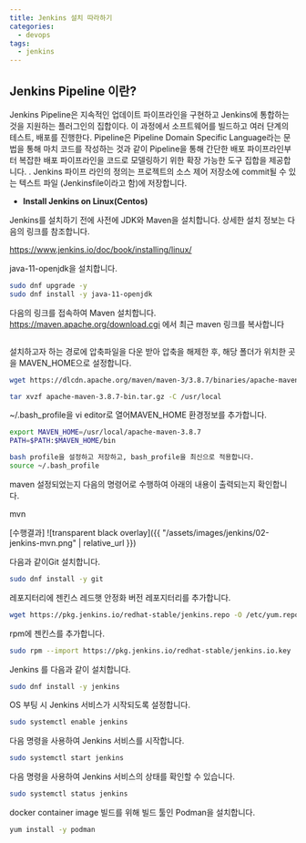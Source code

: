 ```yaml
---
title: Jenkins 설치 따라하기
categories:
  - devops 
tags:
  - jenkins
---
```


## Jenkins Pipeline 이란?
Jenkins Pipeline은 지속적인 업데이트 파이프라인을 구현하고 Jenkins에 통합하는 것을 지원하는 플러그인의 집합이다. 이 과정에서 소프트웨어를 빌드하고 여러 단계의 테스트, 배포를 진행한다. 
Pipeline은 Pipeline Domain Specific Language라는 문법을 통해 마치 코드를 작성하는 것과 같이 Pipeline을 통해 간단한 배포 파이프라인부터 복잡한 배포  파이프라인을 코드로 모델링하기 위한 확장 가능한 도구 집합을 제공합니다.
. 
Jenkins 파이프 라인의 정의는 프로젝트의 소스 제어 저장소에 commit될 수 있는 텍스트 파일 (Jenkinsfile이라고 함)에 저장합니다.


-	__Install Jenkins on Linux(Centos)__

Jenkins를 설치하기 전에 사전에 JDK와 Maven을 설치합니다. 
상세한 설치 정보는 다음의 링크를 참조합니다.

https://www.jenkins.io/doc/book/installing/linux/

java-11-openjdk을 설치합니다.

```bash
sudo dnf upgrade -y
sudo dnf install -y java-11-openjdk
```

다음의 링크를 접속하여 Maven 설치합니다.
https://maven.apache.org/download.cgi 에서 최근  maven 링크를 복사합니다

<figure style="width: 100%" class="align-left">
  <img src="{{ site.url }}{{ site.baseurl }}/assets/images/jenkins/01-jenkins-install-maven.png" alt="">
  <figcaption></figcaption>
</figure> 


설치하고자 하는 경로에 압축파일을 다운 받아 압축을 해제한 후, 해당 폴더가 위치한 곳을 MAVEN_HOME으로 설정합니다.

```bash
wget https://dlcdn.apache.org/maven/maven-3/3.8.7/binaries/apache-maven-3.8.7-bin.tar.gz

tar xvzf apache-maven-3.8.7-bin.tar.gz -C /usr/local
```

~/.bash_profile을 vi editor로 열어MAVEN_HOME 환경정보를 추가합니다.

```bash
export MAVEN_HOME=/usr/local/apache-maven-3.8.7 
PATH=$PATH:$MAVEN_HOME/bin 

bash profile을 설정하고 저장하고, bash_profile을 최신으로 적용합니다.
source ~/.bash_profile 
```

maven 설정되었는지 다음의 명령어로 수행하여 아래의 내용이 출력되는지 확인합니다.

mvn

[수행결과]
![transparent black overlay]({{ "/assets/images/jenkins/02-jenkins-mvn.png" | relative_url }})

다음과 같이Git 설치합니다.

```bash
sudo dnf install -y git
```

레포지터리에 젠킨스 레드햇 안정화 버전 레포지터리를 추가합니다.

```bash
wget https://pkg.jenkins.io/redhat-stable/jenkins.repo -O /etc/yum.repos.d/jenkins.repo 
```

rpm에 젠킨스를 추가합니다.

```bash
sudo rpm --import https://pkg.jenkins.io/redhat-stable/jenkins.io.key
```

Jenkins 를 다음과 같이 설치합니다.
```bash
sudo dnf install -y jenkins
```

OS 부팅 시 Jenkins 서비스가 시작되도록 설정합니다.
```bash
sudo systemctl enable jenkins
```

다음 명령을 사용하여 Jenkins 서비스를 시작합니다.
```bash
sudo systemctl start jenkins
```

다음 명령을 사용하여 Jenkins 서비스의 상태를 확인할 수 있습니다.
```bash
sudo systemctl status jenkins
```

docker container image 빌드를 위해 빌드 툴인 Podman을 설치합니다.
```bash
yum install -y podman 
```
